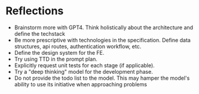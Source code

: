 # Reflections

- Brainstorm more with GPT4. Think holistically about the architecture and define the techstack
- Be more prescriptive with technologies in the specification. Define data structures, api routes, authentication workflow, etc.
- Define the design system for the FE.
- Try using TTD in the prompt plan.
- Explicitly request unit tests for each stage (if applicable).
- Try a "deep thinking" model for the development phase.
- Do not provide the todo list to the model. This may hamper the model's ability to use its initiative when approaching problems